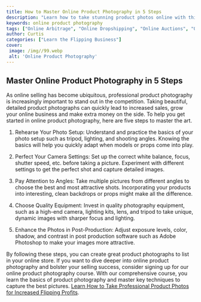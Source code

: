 ```yaml
---
title: How to Master Online Product Photography in 5 Steps
description: "Learn how to take stunning product photos online with this comprehensive guide Discover the five essential steps you need to master online product photography"
keywords: online product photography
tags: ["Online Arbitrage", "Online Dropshipping", "Online Auctions", "Online Retail Arbitrage", "Online Advertising", "Online Branding", "Online Reputation Management", "Online Negotiation", "Online Sales Psychology", "Online Market Research", "Online Product Photography", "Online Product Listing", "Online Customer Service", "Online Shipping and Logistics"]
author: Curtis
categories: ["Learn the Flipping Business"]
cover: 
 image: /img//99.webp
 alt: 'Online Product Photography'
---
```

## Master Online Product Photography in 5 Steps

As online selling has become ubiquitous, professional product photography is increasingly important to stand out in the competition. Taking beautiful, detailed product photographs can quickly lead to increased sales, grow your online business and make extra money on the side. To help you get started in online product photography, here are five steps to master the art. 

1. Rehearse Your Photo Setup: Understand and practice the basics of your photo setup such as tripod, lighting, and shooting angles. Knowing the basics will help you quickly adapt when models or props come into play.

2. Perfect Your Camera Settings: Set up the correct white balance, focus, shutter speed, etc. before taking a picture. Experiment with different settings to get the perfect shot and capture detailed images. 

3. Pay Attention to Angles: Take multiple pictures from different angles to choose the best and most attractive shots. Incorporating your products into interesting, clean backdrops or props might make all the difference. 

4. Choose Quality Equipment: Invest in quality photography equipment, such as a high-end camera, lighting kits, lens, and tripod to take unique, dynamic images with sharper focus and lighting.

5. Enhance the Photos in Post-Production: Adjust exposure levels, color, shadow, and contrast in post production software such as Adobe Photoshop to make your images more attractive. 

By following these steps, you can create great product photographs to list in your online store. If you want to dive deeper into online product photography and bolster your selling success, consider signing up for our online product photography course. With our comprehensive course, you learn the basics of product photography and master key techniques to capture the best pictures. [Learn How to Take Professional Product Photos for Increased Flipping Profits](/online-product-photography).

